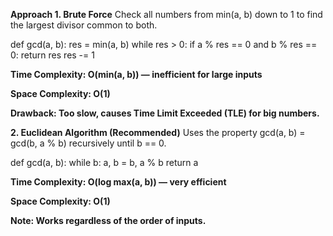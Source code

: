 **Approach 1. Brute Force**
Check all numbers from min(a, b) down to 1 to find the largest divisor common to both.

def gcd(a, b):
    res = min(a, b)
    while res > 0:
        if a % res == 0 and b % res == 0:
            return res
        res -= 1
        
**Time Complexity: O(min(a, b)) — inefficient for large inputs**

**Space Complexity: O(1)**

**Drawback: Too slow, causes Time Limit Exceeded (TLE) for big numbers.**

**2. Euclidean Algorithm (Recommended)**
Uses the property gcd(a, b) = gcd(b, a % b) recursively until b == 0.

def gcd(a, b):
    while b:
        a, b = b, a % b
    return a
    
**Time Complexity: O(log max(a, b)) — very efficient**

**Space Complexity: O(1)**

**Note: Works regardless of the order of inputs.**

